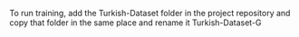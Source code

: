 
To run training, add the Turkish-Dataset folder in the project repository and copy that folder in the same place and rename it Turkish-Dataset-G
